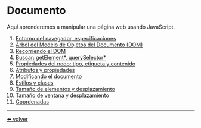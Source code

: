 # Documento

Aquí aprenderemos a manipular una página web usando JavaScript.

1.  [Entorno del navegador, especificaciones](https://github.com/VictorHugoAguilar/javascript-interview-questions-explained/blob/main/theory-documento/browser-environment/readme.md)
2.  [Árbol del Modelo de Objetos del Documento (DOM)](https://github.com/VictorHugoAguilar/javascript-interview-questions-explained/blob/main/theory-documento/dom-nodes/readme.md)
3.  [Recorriendo el DOM](https://github.com/VictorHugoAguilar/javascript-interview-questions-explained/blob/main/theory-documento/dom-navigation/readme.md)
4.  [Buscar: getElement*, querySelector*](https://github.com/VictorHugoAguilar/javascript-interview-questions-explained/blob/main/theory-documento/searching-elements-dom/readme.md)
5.  [Propiedades del nodo: tipo, etiqueta y contenido](https://github.com/VictorHugoAguilar/javascript-interview-questions-explained/blob/main/theory-documento/basic-dom-node-properties/readme.md)
6.  [Atributos y propiedades](https://github.com/VictorHugoAguilar/javascript-interview-questions-explained/blob/main/theory-documento/dom-attributes-and-properties/readme.md)
7.  [Modificando el documento](https://github.com/VictorHugoAguilar/javascript-interview-questions-explained/blob/main/theory-documento/modifying-document/readme.md)
8.  [Estilos y clases](https://github.com/VictorHugoAguilar/javascript-interview-questions-explained/blob/main/theory-documento/styles-and-classes/readme.md)
9.  [Tamaño de elementos y desplazamiento](https://github.com/VictorHugoAguilar/javascript-interview-questions-explained/blob/main/theory-documento/size-and-scroll/readme.md)
10. [Tamaño de ventana y desplazamiento](https://github.com/VictorHugoAguilar/javascript-interview-questions-explained/blob/main/theory-documento/size-and-scroll-window/readme.md)
11. [Coordenadas]()

---
[⬅️ volver](https://github.com/VictorHugoAguilar/javascript-interview-questions-explained/blob/main/readme.md)
